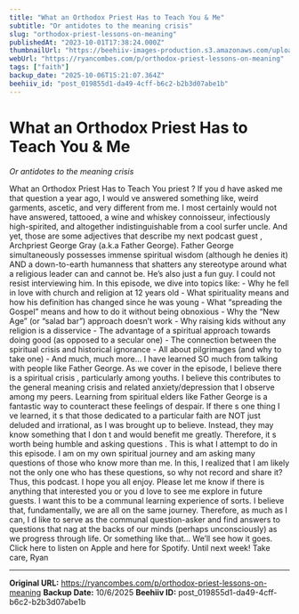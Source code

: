 ```yaml
---
title: "What an Orthodox Priest Has to Teach You & Me"
subtitle: "Or antidotes to the meaning crisis"
slug: "orthodox-priest-lessons-on-meaning"
publishedAt: "2023-10-01T17:38:24.000Z"
thumbnailUrl: "https://beehiiv-images-production.s3.amazonaws.com/uploads/asset/file/6b4a8b7d-b6ff-44c1-a8cb-62369ffc4d5b/orthodox-priest.png?t=1718473895"
webUrl: "https://ryancombes.com/p/orthodox-priest-lessons-on-meaning"
tags: ["faith"]
backup_date: "2025-10-06T15:21:07.364Z"
beehiiv_id: "post_019855d1-da49-4cff-b6c2-b2b3d07abe1b"
---
```


# What an Orthodox Priest Has to Teach You & Me

*Or antidotes to the meaning crisis*



What an Orthodox Priest Has to Teach You priest ? If you d have asked me that question a year ago, I would ve answered something like, weird garments, ascetic, and very different from me. I most certainly would not have answered, tattooed, a wine and whiskey connoisseur, infectiously high-spirited, and altogether indistinguishable from a cool surfer uncle. And yet, those are some adjectives that describe my next podcast guest , Archpriest George Gray (a.k.a Father George). Father George simultaneously possesses immense spiritual wisdom (although he denies it) AND a down-to-earth humanness that shatters any stereotype around what a religious leader can and cannot be. He’s also just a fun guy. I could not resist interviewing him. In this episode, we dive into topics like: - Why he fell in love with church and religion at 12 years old - What spirituality means and how his definition has changed since he was young - What “spreading the Gospel” means and how to do it without being obnoxious - Why the “New Age” (or “salad bar”) approach doesn’t work - Why raising kids without any religion is a disservice - The advantage of a spiritual approach towards doing good (as opposed to a secular one) - The connection between the spiritual crisis and historical ignorance - All about pilgrimages (and why to take one) - And much, much more... I have learned SO much from talking with people like Father George. As we cover in the episode, I believe there is a spiritual crisis , particularly among youths. I believe this contributes to the general meaning crisis and related anxiety/depression that I observe among my peers. Learning from spiritual elders like Father George is a fantastic way to counteract these feelings of despair. If there s one thing I ve learned, it s that those dedicated to a particular faith are NOT just deluded and irrational, as I was brought up to believe. Instead, they may know something that I don t and would benefit me greatly. Therefore, it s worth being humble and asking questions . This is what I attempt to do in this episode. I am on my own spiritual journey and am asking many questions of those who know more than me. In this, I realized that I am likely not the only one who has these questions, so why not record and share it? Thus, this podcast. I hope you all enjoy. Please let me know if there is anything that interested you or you d love to see me explore in future guests. I want this to be a communal learning experience of sorts. I believe that, fundamentally, we are all on the same journey. Therefore, as much as I can, I d like to serve as the communal question-asker and find answers to questions that nag at the backs of our minds (perhaps unconsciously) as we progress through life. Or something like that… We’ll see how it goes. Click here to listen on Apple and here for Spotify. Until next week! Take care, Ryan

---

**Original URL:** https://ryancombes.com/p/orthodox-priest-lessons-on-meaning
**Backup Date:** 10/6/2025
**Beehiiv ID:** post_019855d1-da49-4cff-b6c2-b2b3d07abe1b
